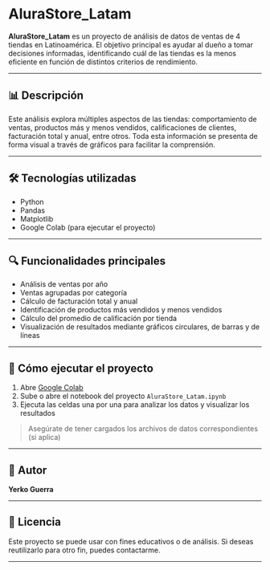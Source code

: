 # AluraStore_Latam

**AluraStore_Latam** es un proyecto de análisis de datos de ventas de 4 tiendas en Latinoamérica. El objetivo principal es ayudar al dueño a tomar decisiones informadas, identificando cuál de las tiendas es la menos eficiente en función de distintos criterios de rendimiento.

---

## 📊 Descripción

Este análisis explora múltiples aspectos de las tiendas: comportamiento de ventas, productos más y menos vendidos, calificaciones de clientes, facturación total y anual, entre otros. Toda esta información se presenta de forma visual a través de gráficos para facilitar la comprensión.

---

## 🛠️ Tecnologías utilizadas

- Python
- Pandas
- Matplotlib
- Google Colab (para ejecutar el proyecto)

---

## 🔍 Funcionalidades principales

- Análisis de ventas por año
- Ventas agrupadas por categoría
- Cálculo de facturación total y anual
- Identificación de productos más vendidos y menos vendidos
- Cálculo del promedio de calificación por tienda
- Visualización de resultados mediante gráficos circulares, de barras y de líneas

---

## 🚀 Cómo ejecutar el proyecto

1. Abre [Google Colab](https://colab.research.google.com/)
2. Sube o abre el notebook del proyecto `AluraStore_Latam.ipynb`
3. Ejecuta las celdas una por una para analizar los datos y visualizar los resultados

> Asegúrate de tener cargados los archivos de datos correspondientes (si aplica)

---

## 👤 Autor

**Yerko Guerra**

---

## 📄 Licencia

Este proyecto se puede usar con fines educativos o de análisis. Si deseas reutilizarlo para otro fin, puedes contactarme.

---
